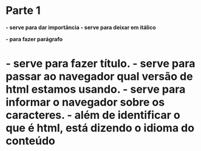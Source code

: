 # Parte 1
<strong> - serve para dar importância
<en> - serve para deixar em itálico
<p> - para fazer parágrafo
<h1> - serve para fazer título.
<!DOCTYPE html> - serve para passar ao navegador qual versão de html estamos usando.
<meta charset="UTF-8"> - serve para informar o navegador sobre os caracteres.
<html lang="pt-br"> - além de identificar o que é html, está dizendo o idioma do conteúdo
<title> - serve para por o título da página na aba do navegador
<head> - serve como a cabeça, lá vai tudo que quero passar para o navegador
<body> - serve como o corpo, lá vai tudo que quero mostrar para o usuário.

## Aula 3 - CSS
font-size:20px;- serve para esta tag, aumentar o tamanho da font de 16 para 20 px
text-align : center; - serve para alinhar o texto no centro.
<style> - serve para por o css.
<link rel="stylesheet" href="style.css"> - serve para linkar um arquivo css.
background-color:#CCCCCC; - serve para a cor do background
color:red; - serve para escolher a cor do texto

## Aula 04
id - serve como identificador. (<p id="nomeDoId">)
#nomeDoId - serve para chamar o id no css.
<img src="caminhoDaImagem.jpg"> - serve para por uma imgem no html.
width:100%;  - serve para modificar a largura
height:120px;  - serve para modificar a altura
border:; - serve para modificar a borda
padding:; - serve para modificar o espaço interno
margin:; - serve para modificar a margem externa
Aula 5
<ul> - lista não ordenada
<ol> - lista ordenada
<li> - linha de cada lista
class="nomeDaClasse" - serve como o id porém marca vários itens
.nomeDaClasse - forma de chamar a classe no css.
font-style:italic; - código css para deixar em itálico.
<div> - serve para fazer uma divisão
veritical-align:top; - serve para alinhar pela forma vertical
<header> - cabeçalho do site

#Parte 2
##Aula01 - Criando uma nova página.
## Nova página:
	- Apenas criou um arquivo html e css.

### Novo cabeçalho:
	- Inseri a imagem da logo como <h1> dentro de <header> junto com uma <ul> para menu.
Ex:
	<header>
		<h1><img src="logo.png"></h1>
		<ul>
			<li>HOME</li>
			<li>PRODUTOS</li>
			<li>CONTATOS</li>
		</ul>
	</header>

##Aula02 - Navegação entre páginas
### Estruturando a navegação:
	- Foi criado links usando <a> em cada um dos <li>
Ex:
	<li><a href="index.html">Home</a></li>

### Arrumando a lista:
	- Acrescentou a tag <nav> para especificar que é o nav menu e dentro ficou as tags <ul>.
	- No arquivo css: Foi usado text-decoration:none; para tirar a decoração com o parâmetro none.
	- No arquivo css: Foi usado display:inline; para colocar a lista em uma linha.
	 - Css: Foi usado font-weight:22px; como peso da fonte "negrito".
	- Css: Foi usado text-transform:uppercase; para deixar o texto em caixa alta.

## Aula03 - Posicionamento dos elementos
### Limpando o CSS:
	- Add arquivo reset.css, é um arquivo padrão para limpar as formatações que vem por padrão no navegador, e o seu link deve ser posto antes do link da página que estamos trabalhando.

### Posicionando o Cabeçalho:
CSS:
	position: ; -> posição que terá no seu ponto inicial.
		- absolute -> movimentação livre;
		- relative -> preso dentro do campo da tag;
		- static -> parado;
	top : px; -> altera a altura
	right: px; -> ajusta a direita
	left: ; -> ajusta a esquerda
	*Dica:* Quando for necessário inserir os quatro valores no sentido horário como em margin: 0 0 0 0; e houver um valor padrão pode-se fazer margin:10 20; primeiro valor é para cima e baixo e o segundo valor é para os lados.

## Aula04
### Divisões Semânticas:
-HTML: 
	<main> -> assim como o menu tem a tag <nav>, o contetúdo principal possui sua própria tag.

### Reforçando o inline-block:
CSS: 
	vertical-align: ; -> serve para alinhar o conteúdo de forma vertical
		- top
		- middle
		- bottom
		- auto